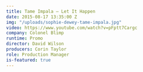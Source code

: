 ```yaml
---
title: Tame Impala — Let It Happen
date: 2015-08-17 13:35:00 Z
img: "/uploads/sophie-dewey-tame-impala.jpg"
video: https://www.youtube.com/watch?v=pFptt7Cargc
company: Colonel Blimp
runtime: Promo
director: David Wilson
producers: Corin Taylor
role: Production Manager
is-featured: true
---
```


